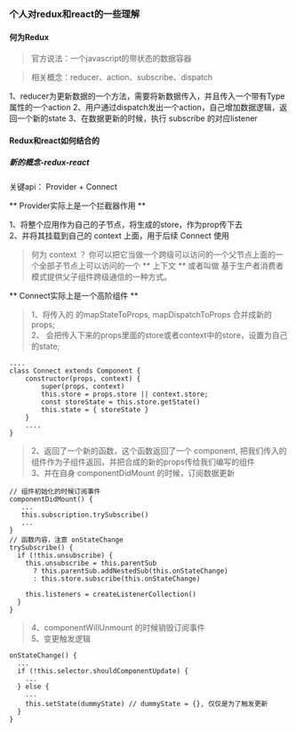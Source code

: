 ### 个人对redux和react的一些理解

#### 何为Redux

> 官方说法：一个javascript的带状态的数据容器

> 相关概念：reducer、action、subscribe、dispatch

1、reducer为更新数据的一个方法，需要将新数据传入，并且传入一个带有Type属性的一个action
2、用户通过dispatch发出一个action，自己增加数据逻辑，返回一个新的state
3、在数据更新的时候，执行 subscribe 的对应listener

#### Redux和react如何结合的

##### 新的概念-redux-react

关键api： Provider + Connect

** Provider实际上是一个拦截器作用 **

1、将整个应用作为自己的子节点，将生成的store，作为prop传下去    
2、并将其挂载到自己的 context 上面，用于后续 Connect 使用      

> 何为 context ？
> 你可以把它当做一个跨级可以访问的一个父节点上面的一个全部子节点上可以访问的一个 ** 上下文 ** 或者叫做 基于生产者消费者模式提供父子组件跨级通信的一种方式。

**  Connect实际上是一个高阶组件 **

> 1、将传入的 的mapStateToProps, mapDispatchToProps 合并成新的 props;    
> 2、 会把传入下来的props里面的store或者context中的store，设置为自己的state;
```
....
class Connect extends Component {
    constructor(props, context) {
        super(props, context)
        this.store = props.store || context.store;
        const storeState = this.store.getState()
        this.state = { storeState }
    }
    ....
}
```
> 2、返回了一个新的函数，这个函数返回了一个 component, 把我们传入的组件作为子组件返回，并把合成的新的props传给我们编写的组件    
> 3、并在自身 componentDidMount 的时候，订阅数据更新    
```
// 组件初始化的时候订阅事件
componentDidMount() {
   ...
   this.subscription.trySubscribe()
   ...
}
// 函数内容，注意 onStateChange
trySubscribe() {
  if (!this.unsubscribe) {
    this.unsubscribe = this.parentSub
      ? this.parentSub.addNestedSub(this.onStateChange)
      : this.store.subscribe(this.onStateChange)

    this.listeners = createListenerCollection()
  }
}
```

> 4、componentWillUnmount 的时候销毁订阅事件   
> 5、变更触发逻辑
```
onStateChange() {
  ...
  if (!this.selector.shouldComponentUpdate) {
    ...
  } else {
    ...
    this.setState(dummyState) // dummyState = {}, 仅仅是为了触发更新
  }
}
```
